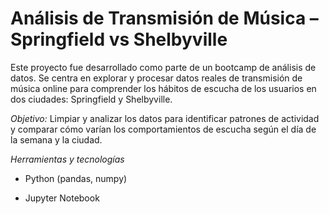 # Análisis de Transmisión de Música – Springfield vs Shelbyville

Este proyecto fue desarrollado como parte de un bootcamp de análisis de datos. Se centra en explorar y procesar datos reales de transmisión de música online para comprender los hábitos de escucha de los usuarios en dos ciudades: Springfield y Shelbyville.

*Objetivo:* Limpiar y analizar los datos para identificar patrones de actividad y comparar cómo varían los comportamientos de escucha según el día de la semana y la ciudad.

*Herramientas y tecnologías*

- Python (pandas, numpy)

- Jupyter Notebook
